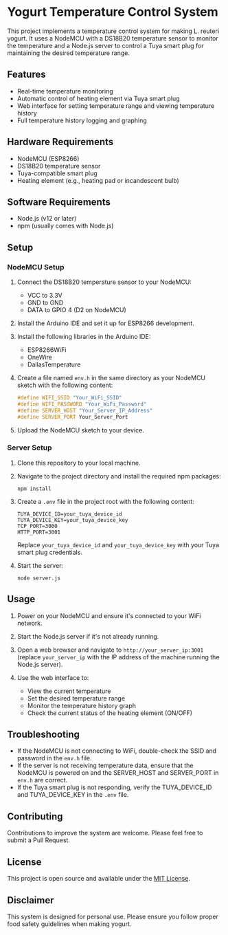 # Yogurt Temperature Control System

This project implements a temperature control system for making L. reuteri yogurt. It uses a NodeMCU with a DS18B20 temperature sensor to monitor the temperature and a Node.js server to control a Tuya smart plug for maintaining the desired temperature range.

## Features

- Real-time temperature monitoring
- Automatic control of heating element via Tuya smart plug
- Web interface for setting temperature range and viewing temperature history
- Full temperature history logging and graphing

## Hardware Requirements

- NodeMCU (ESP8266)
- DS18B20 temperature sensor
- Tuya-compatible smart plug
- Heating element (e.g., heating pad or incandescent bulb)

## Software Requirements

- Node.js (v12 or later)
- npm (usually comes with Node.js)

## Setup

### NodeMCU Setup

1. Connect the DS18B20 temperature sensor to your NodeMCU:
   - VCC to 3.3V
   - GND to GND
   - DATA to GPIO 4 (D2 on NodeMCU)

2. Install the Arduino IDE and set it up for ESP8266 development.

3. Install the following libraries in the Arduino IDE:
   - ESP8266WiFi
   - OneWire
   - DallasTemperature

4. Create a file named `env.h` in the same directory as your NodeMCU sketch with the following content:

   ```cpp
   #define WIFI_SSID "Your_WiFi_SSID"
   #define WIFI_PASSWORD "Your_WiFi_Password"
   #define SERVER_HOST "Your_Server_IP_Address"
   #define SERVER_PORT Your_Server_Port
   ```

5. Upload the NodeMCU sketch to your device.

### Server Setup

1. Clone this repository to your local machine.

2. Navigate to the project directory and install the required npm packages:

   ```
   npm install
   ```

3. Create a `.env` file in the project root with the following content:

   ```
   TUYA_DEVICE_ID=your_tuya_device_id
   TUYA_DEVICE_KEY=your_tuya_device_key
   TCP_PORT=3000
   HTTP_PORT=3001
   ```

   Replace `your_tuya_device_id` and `your_tuya_device_key` with your Tuya smart plug credentials.

4. Start the server:

   ```
   node server.js
   ```

## Usage

1. Power on your NodeMCU and ensure it's connected to your WiFi network.

2. Start the Node.js server if it's not already running.

3. Open a web browser and navigate to `http://your_server_ip:3001` (replace `your_server_ip` with the IP address of the machine running the Node.js server).

4. Use the web interface to:
   - View the current temperature
   - Set the desired temperature range
   - Monitor the temperature history graph
   - Check the current status of the heating element (ON/OFF)

## Troubleshooting

- If the NodeMCU is not connecting to WiFi, double-check the SSID and password in the `env.h` file.
- If the server is not receiving temperature data, ensure that the NodeMCU is powered on and the SERVER_HOST and SERVER_PORT in `env.h` are correct.
- If the Tuya smart plug is not responding, verify the TUYA_DEVICE_ID and TUYA_DEVICE_KEY in the `.env` file.

## Contributing

Contributions to improve the system are welcome. Please feel free to submit a Pull Request.

## License

This project is open source and available under the [MIT License](LICENSE).

## Disclaimer

This system is designed for personal use. Please ensure you follow proper food safety guidelines when making yogurt.
